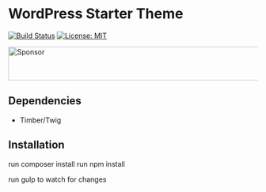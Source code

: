 # WordPress Starter Theme

[![Build Status](https://travis-ci.org/Beth3346/wp-starter-theme.svg?branch=master)](https://travis-ci.org/Beth3346/wp-starter-theme)
[![License: MIT](https://img.shields.io/badge/License-MIT-yellow.svg)](https://opensource.org/licenses/MIT)

<a target='_blank' rel='nofollow' href='https://app.codesponsor.io/link/WQoMZ89hEDJBYaUN6DNr2Xrq/Beth3346/wp-starter-theme'>
  <img alt='Sponsor' width='888' height='68' src='https://app.codesponsor.io/embed/WQoMZ89hEDJBYaUN6DNr2Xrq/Beth3346/wp-starter-theme.svg' />
</a>

## Dependencies

* Timber/Twig

## Installation

run composer install
run npm install

run gulp to watch for changes

